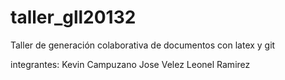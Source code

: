 taller_gll20132
===============

Taller de generación colaborativa de documentos con latex y git

integrantes:
Kevin Campuzano
Jose Velez
Leonel Ramirez
